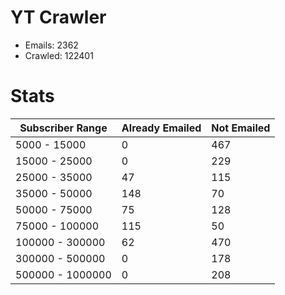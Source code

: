 # YT Crawler
- Emails: 2362
- Crawled: 122401

# Stats
| Subscriber Range  | Already Emailed | Not Emailed |
|-------|-------|-------|
| 5000 - 15000 | 0 | 467 |
| 15000 - 25000 | 0 | 229 |
| 25000 - 35000 | 47 | 115 |
| 35000 - 50000 | 148 | 70 |
| 50000 - 75000 | 75 | 128 |
| 75000 - 100000 | 115 | 50 |
| 100000 - 300000 | 62 | 470 |
| 300000 - 500000 | 0 | 178 |
| 500000 - 1000000 | 0 | 208 |
